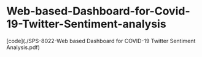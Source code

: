 # Web-based-Dashboard-for-Covid-19-Twitter-Sentiment-analysis
[code](./SPS-8022-Web based Dashboard for COVID-19 Twitter Sentiment Analysis.pdf)
